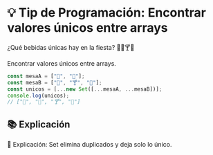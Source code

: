 # 💡 Tip de Programación: Encontrar valores únicos entre arrays

¿Qué bebidas únicas hay en la fiesta? 🎉🍷🍸🍹

Encontrar valores únicos entre arrays.

```javascript
const mesaA = ["🍷", "🍹"];
const mesaB = ["🍹", "🍸", "🍺"];
const unicos = [...new Set([...mesaA, ...mesaB])];
console.log(unicos); 
// ["🍷", "🍹", "🍸", "🍺"]
```

## 📚 Explicación
🔎 Explicación: Set elimina duplicados y deja solo lo único.